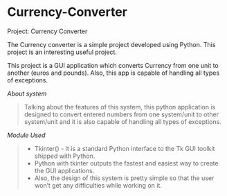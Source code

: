 # Currency-Converter

Project: Currency Converter 

The Currency converter is a simple project developed using Python. This project is an interesting useful project.

This project is a GUI application which converts Currency from one unit to another (euros and pounds). Also, this app is capable of handling all types of exceptions. 

*About system*

> Talking about the features of this system, this python application is designed to convert entered numbers from one system/unit to other system/unit and it is also capable of handling all types of exceptions. 

*Module Used* 

> - Tkinter() - It is a standard Python interface to the Tk GUI toolkit shipped with Python. 
> - Python with tkinter outputs the fastest and easiest way to create the GUI applications. 
> - Also, the design of this system is pretty simple so that the user won’t get any difficulties while working on it.
